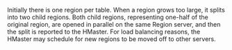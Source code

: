  Initially there is one region per table. When a region grows too large, it splits into two child regions. Both child regions, representing one-half of the original region, are opened in parallel on the same Region server, and then the split is reported to the HMaster. For load balancing reasons, the HMaster may schedule for new regions to be moved off to other servers.

